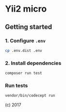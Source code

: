 # Yii2 micro

## Getting started

### 1. Configure `.env`

```bash
cp .env.dist .env
```

### 2. Install dependencies

```bash
composer run test
```

### Run tests

```bash
vendor/bin/codecept run
```

(c) 2017